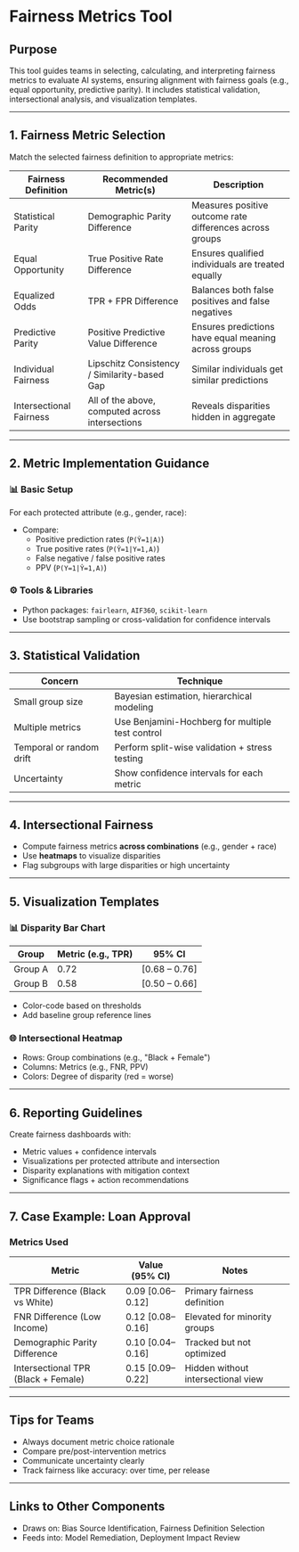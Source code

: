 # Fairness Metrics Tool

## Purpose

This tool guides teams in selecting, calculating, and interpreting fairness metrics to evaluate AI systems, ensuring alignment with fairness goals (e.g., equal opportunity, predictive parity). It includes statistical validation, intersectional analysis, and visualization templates.

---

## 1. Fairness Metric Selection

Match the selected fairness definition to appropriate metrics:

| Fairness Definition     | Recommended Metric(s)                            | Description                                                       |
|-------------------------|--------------------------------------------------|-------------------------------------------------------------------|
| Statistical Parity      | Demographic Parity Difference                    | Measures positive outcome rate differences across groups          |
| Equal Opportunity       | True Positive Rate Difference                    | Ensures qualified individuals are treated equally                 |
| Equalized Odds          | TPR + FPR Difference                             | Balances both false positives and false negatives                 |
| Predictive Parity       | Positive Predictive Value Difference             | Ensures predictions have equal meaning across groups              |
| Individual Fairness     | Lipschitz Consistency / Similarity-based Gap     | Similar individuals get similar predictions                      |
| Intersectional Fairness | All of the above, computed across intersections  | Reveals disparities hidden in aggregate                          |

---

## 2. Metric Implementation Guidance

### 📊 Basic Setup

For each protected attribute (e.g., gender, race):

- Compare:
  - Positive prediction rates (`P(Ŷ=1|A)`)
  - True positive rates (`P(Ŷ=1|Y=1,A)`)
  - False negative / false positive rates
  - PPV (`P(Y=1|Ŷ=1,A)`)

### ⚙ Tools & Libraries

- Python packages: `fairlearn`, `AIF360`, `scikit-learn`
- Use bootstrap sampling or cross-validation for confidence intervals

---

## 3. Statistical Validation

| Concern                  | Technique                                         |
|--------------------------|--------------------------------------------------|
| Small group size         | Bayesian estimation, hierarchical modeling       |
| Multiple metrics         | Use Benjamini-Hochberg for multiple test control |
| Temporal or random drift | Perform split-wise validation + stress testing   |
| Uncertainty              | Show confidence intervals for each metric        |

---

## 4. Intersectional Fairness

- Compute fairness metrics **across combinations** (e.g., gender + race)
- Use **heatmaps** to visualize disparities
- Flag subgroups with large disparities or high uncertainty

---

## 5. Visualization Templates

### 📊 Disparity Bar Chart

| Group       | Metric (e.g., TPR) | 95% CI          |
|-------------|--------------------|-----------------|
| Group A     | 0.72               | [0.68 – 0.76]   |
| Group B     | 0.58               | [0.50 – 0.66]   |

- Color-code based on thresholds
- Add baseline group reference lines

### 🌐 Intersectional Heatmap

- Rows: Group combinations (e.g., "Black + Female")
- Columns: Metrics (e.g., FNR, PPV)
- Colors: Degree of disparity (red = worse)

---

## 6. Reporting Guidelines

Create fairness dashboards with:

- Metric values + confidence intervals
- Visualizations per protected attribute and intersection
- Disparity explanations with mitigation context
- Significance flags + action recommendations

---

## 7. Case Example: Loan Approval

### Metrics Used

| Metric                        | Value (95% CI)     | Notes                          |
|------------------------------|--------------------|--------------------------------|
| TPR Difference (Black vs White) | 0.09 [0.06–0.12]  | Primary fairness definition    |
| FNR Difference (Low Income)     | 0.12 [0.08–0.16]  | Elevated for minority groups   |
| Demographic Parity Difference   | 0.10 [0.04–0.16]  | Tracked but not optimized      |
| Intersectional TPR (Black + Female) | 0.15 [0.09–0.22] | Hidden without intersectional view |

---

## Tips for Teams

- Always document metric choice rationale
- Compare pre/post-intervention metrics
- Communicate uncertainty clearly
- Track fairness like accuracy: over time, per release

---

## Links to Other Components

- Draws on: Bias Source Identification, Fairness Definition Selection
- Feeds into: Model Remediation, Deployment Impact Review
